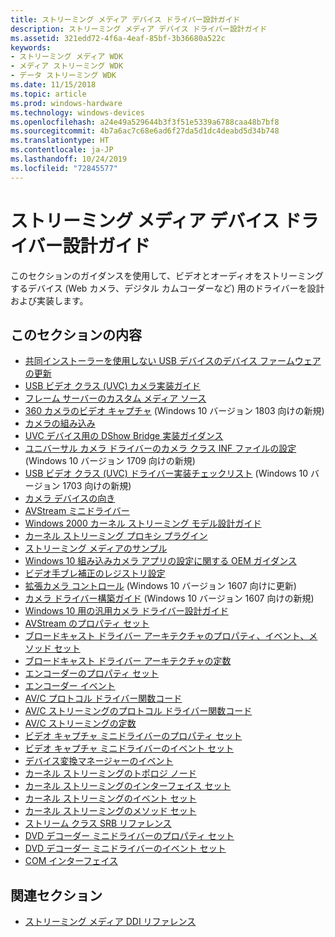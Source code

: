 ```yaml
---
title: ストリーミング メディア デバイス ドライバー設計ガイド
description: ストリーミング メディア デバイス ドライバー設計ガイド
ms.assetid: 321edd72-4f6a-4eaf-85bf-3b36680a522c
keywords:
- ストリーミング メディア WDK
- メディア ストリーミング WDK
- データ ストリーミング WDK
ms.date: 11/15/2018
ms.topic: article
ms.prod: windows-hardware
ms.technology: windows-devices
ms.openlocfilehash: a24e49a529644b3f3f51e5339a6788caa48b7bf8
ms.sourcegitcommit: 4b7a6ac7c68e6ad6f27da5d1dc4deabd5d34b748
ms.translationtype: HT
ms.contentlocale: ja-JP
ms.lasthandoff: 10/24/2019
ms.locfileid: "72845577"
---
```

# <a name="streaming-media-device-driver-design-guide"></a>ストリーミング メディア デバイス ドライバー設計ガイド

このセクションのガイダンスを使用して、ビデオとオーディオをストリーミングするデバイス (Web カメラ、デジタル カムコーダーなど) 用のドライバーを設計および実装します。

## <a name="in-this-section"></a>このセクションの内容

- [共同インストーラーを使用しない USB デバイスのデバイス ファームウェアの更新](device-firmware-update-for-usb-devices-without-using-a-co-installer.md)
- [USB ビデオ クラス (UVC) カメラ実装ガイド](uvc-camera-implementation-guide.md)
- [フレーム サーバーのカスタム メディア ソース](frame-server-custom-media-source.md)
- [360 カメラのビデオ キャプチャ](360-camera-video-capture.md) (Windows 10 バージョン 1803 向けの新規)
- [カメラの組み込み](camera-intrinsics.md)
- [UVC デバイス用の DShow Bridge 実装ガイダンス](dshow-bridge-implementation-guidance-for-usb-video-class-devices.md)
- [ユニバーサル カメラ ドライバーのカメラ クラス INF ファイルの設定](camera-driver-inf-file-class-setting.md) (Windows 10 バージョン 1709 向けの新規)
- [USB ビデオ クラス (UVC) ドライバー実装チェックリスト](uvc-driver-implementation-checklist.md) (Windows 10 バージョン 1703 向けの新規)
- [カメラ デバイスの向き](camera-device-orientation.md)
- [AVStream ミニドライバー](avstream-minidrivers-design-guide.md)
- [Windows 2000 カーネル ストリーミング モデル設計ガイド](windows-2000-kernel-streaming-model-design-guide.md)
- [カーネル ストリーミング プロキシ プラグイン](kernel-streaming-proxy-plug-ins-design-guide.md)
- [ストリーミング メディアのサンプル](streaming-media-samples.md)
- [Windows 10 組み込みカメラ アプリの設定に関する OEM ガイダンス](oem-guidance-on-settings-for-the-windows-10-in-box-camera-app.md)
- [ビデオ手ブレ補正のレジストリ設定](oem-guidance-on-registry-keys-for-video-stabilization.md)
- [拡張カメラ コントロール](standardized-extended-controls-.md) (Windows 10 バージョン 1607 向けに更新)
- [カメラ ドライバー構築ガイド](windows-hello-camera-driver-bring-up-guide.md) (Windows 10 バージョン 1607 向けの新規)
- [Windows 10 用の汎用カメラ ドライバー設計ガイド](windows-10-technical-preview-camera-drivers-design-guide.md)
- [AVStream のプロパティ セット](avstream-property-sets.md)
- [ブロードキャスト ドライバー アーキテクチャのプロパティ、イベント、メソッド セット](broadcast-driver-architecture-property--event--and-method-sets.md)
- [ブロードキャスト ドライバー アーキテクチャの定数](broadcast-driver-architecture-constants.md)
- [エンコーダーのプロパティ セット](encoder-property-sets.md)
- [エンコーダー イベント](encoder-events.md)
- [AV/C プロトコル ドライバー関数コード](av-c-protocol-driver-function-codes.md)
- [AV/C ストリーミングのプロトコル ドライバー関数コード](av-c-streaming-protocol-driver-function-codes.md)
- [AV/C ストリーミングの定数](av-c-streaming-constants.md)
- [ビデオ キャプチャ ミニドライバーのプロパティ セット](video-capture-minidriver-property-sets.md)
- [ビデオ キャプチャ ミニドライバーのイベント セット](video-capture-minidriver-event-sets.md)
- [デバイス変換マネージャーのイベント](device-mft-events.md)
- [カーネル ストリーミングのトポロジ ノード](kernel-streaming-topology-nodes.md)
- [カーネル ストリーミングのインターフェイス セット](kernel-streaming-interface-sets.md)
- [カーネル ストリーミングのイベント セット](kernel-streaming-event-sets.md)
- [カーネル ストリーミングのメソッド セット](kernel-streaming-method-sets.md)
- [ストリーム クラス SRB リファレンス](stream-class-srb-reference.md)
- [DVD デコーダー ミニドライバーのプロパティ セット](dvd-decoder-minidriver-property-sets.md)
- [DVD デコーダー ミニドライバーのイベント セット](dvd-decoder-minidriver-event-sets.md)
- [COM インターフェイス](com-interfaces.md)

## <a name="related-sections"></a>関連セクション

- [ストリーミング メディア DDI リファレンス](https://docs.microsoft.com/windows-hardware/drivers/ddi/_stream)
